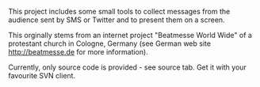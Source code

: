 This project includes some small tools to collect messages from the audience sent by SMS or Twitter and to present them on a screen.

This orginally stems from an internet project "Beatmesse World Wide" of a protestant church in Cologne, Germany (see German web site http://beatmesse.de for more information).

Currently, only source code is provided - see source tab. Get it with your favourite SVN client.